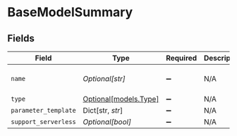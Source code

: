 # BaseModelSummary


## Fields

| Field                                      | Type                                       | Required                                   | Description                                | Example                                    |
| ------------------------------------------ | ------------------------------------------ | ------------------------------------------ | ------------------------------------------ | ------------------------------------------ |
| `name`                                     | *Optional[str]*                            | :heavy_minus_sign:                         | N/A                                        | Llama-3.2-1B-Instruct                      |
| `type`                                     | [Optional[models.Type]](../models/type.md) | :heavy_minus_sign:                         | N/A                                        | completion                                 |
| `parameter_template`                       | Dict[str, *str*]                           | :heavy_minus_sign:                         | N/A                                        |                                            |
| `support_serverless`                       | *Optional[bool]*                           | :heavy_minus_sign:                         | N/A                                        | false                                      |